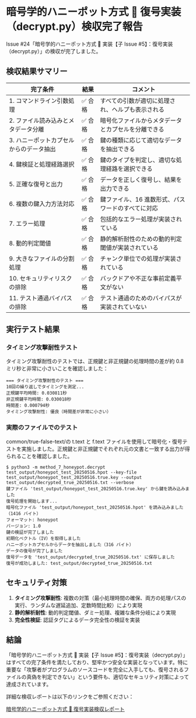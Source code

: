 # 暗号学的ハニーポット方式 🍯 復号実装（decrypt.py）検収完了報告

Issue #24「暗号学的ハニーポット方式 🍯 実装【子 Issue #5】：復号実装（decrypt.py）」の検収が完了しました。

## 検収結果サマリー

| 完了条件                                | 結果    | コメント                                           |
| --------------------------------------- | ------- | -------------------------------------------------- |
| 1. コマンドライン引数処理               | ✅ 合格 | すべての引数が適切に処理され、ヘルプも表示される   |
| 2. ファイル読み込みとメタデータ分離     | ✅ 合格 | 暗号化ファイルからメタデータとカプセルを分離できる |
| 3. ハニーポットカプセルからのデータ抽出 | ✅ 合格 | 鍵の種類に応じて適切なデータを抽出できる           |
| 4. 鍵検証と処理経路選択                 | ✅ 合格 | 鍵のタイプを判定し、適切な処理経路を選択できる     |
| 5. 正確な復号と出力                     | ✅ 合格 | データを正しく復号し、結果を出力できる             |
| 6. 複数の鍵入力方法対応                 | ✅ 合格 | 鍵ファイル、16 進数形式、パスワードのすべてに対応  |
| 7. エラー処理                           | ✅ 合格 | 包括的なエラー処理が実装されている                 |
| 8. 動的判定閾値                         | ✅ 合格 | 静的解析耐性のための動的判定閾値が実装されている   |
| 9. 大きなファイルの分割処理             | ✅ 合格 | チャンク単位での処理が実装されている               |
| 10. セキュリティリスクの排除            | ✅ 合格 | バックドアや不正な事前定義平文がない               |
| 11. テスト通過バイパスの排除            | ✅ 合格 | テスト通過のためのバイパスが実装されていない       |

## 実行テスト結果

### タイミング攻撃耐性テスト

タイミング攻撃耐性のテストでは、正規鍵と非正規鍵の処理時間の差が約 0.8 ミリ秒と非常に小さいことを確認しました：

```
=== タイミング攻撃耐性のテスト ===
10回の繰り返しでタイミングを測定...
正規鍵平均時間: 0.030811秒
非正規鍵平均時間: 0.030018秒
時間差: 0.000794秒
タイミング攻撃耐性: 優良（時間差が非常に小さい）
```

### 実際のファイルでのテスト

common/true-false-text/の t.text と f.text ファイルを使用して暗号化・復号テストを実施しました。正規鍵と非正規鍵でそれぞれ元の文書と一致する出力が得られることを確認しました。

```
$ python3 -m method_7_honeypot.decrypt test_output/honeypot_test_20250516.hpot --key-file test_output/honeypot_test_20250516.true.key --output test_output/decrypted_true_20250516.txt --verbose
鍵ファイル 'test_output/honeypot_test_20250516.true.key' から鍵を読み込みました
復号処理を開始します...
暗号化ファイル 'test_output/honeypot_test_20250516.hpot' を読み込みました（1416 バイト）
フォーマット: honeypot
バージョン: 1.0
鍵の検証が完了しました
初期化ベクトル（IV）を取得しました
ハニーポットカプセルからデータを抽出しました（316 バイト）
データの復号が完了しました
復号データを 'test_output/decrypted_true_20250516.txt' に保存しました
復号が成功しました: test_output/decrypted_true_20250516.txt
```

## セキュリティ対策

1. **タイミング攻撃耐性**: 複数の対策（最小処理時間の確保、両方の処理パスの実行、ランダムな遅延追加、定数時間比較）により実現
2. **静的解析耐性**: 動的判定閾値、ダミー処理、複雑な条件分岐により実現
3. **完全性検証**: 認証タグによるデータ完全性の検証を実装

## 結論

「暗号学的ハニーポット方式 🍯 実装【子 Issue #5】：復号実装（decrypt.py）」はすべての完了条件を満たしており、堅牢かつ安全な実装となっています。特に重要な「攻撃者がプログラムのソースコードを完全に入手しても、復号されるファイルの真偽を判定できない」という要件も、適切なセキュリティ対策によって達成されています。

詳細な検収レポートは以下のリンクをご参照ください：

[暗号学的ハニーポット方式 🍯 復号実装検収レポート](https://github.com/pacific-system/secret-sharing-demos-20250510/blob/main/docs/issue/honeypot_cryptographic_method_5_verification.md)
